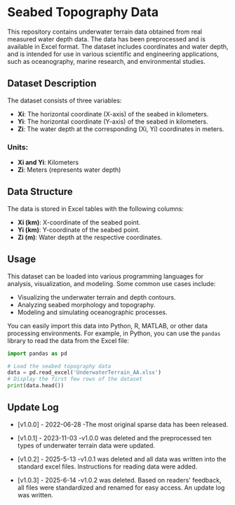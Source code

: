 # Seabed Topography Data

This repository contains underwater terrain data obtained from real measured water depth data. The data has been preprocessed and is available in Excel format. The dataset includes coordinates and water depth, and is intended for use in various scientific and engineering applications, such as oceanography, marine research, and environmental studies.

## Dataset Description

The dataset consists of three variables:

- **Xi**: The horizontal coordinate (X-axis) of the seabed in kilometers.
- **Yi**: The horizontal coordinate (Y-axis) of the seabed in kilometers.
- **Zi**: The water depth at the corresponding (Xi, Yi) coordinates in meters.

### Units:
- **Xi and Yi**: Kilometers
- **Zi**: Meters (represents water depth)

## Data Structure

The data is stored in Excel tables with the following columns:
- **Xi (km)**: X-coordinate of the seabed point.
- **Yi (km)**: Y-coordinate of the seabed point.
- **Zi (m)**: Water depth at the respective coordinates.

## Usage

This dataset can be loaded into various programming languages for analysis, visualization, and modeling. Some common use cases include:
- Visualizing the underwater terrain and depth contours.
- Analyzing seabed morphology and topography.
- Modeling and simulating oceanographic processes.

You can easily import this data into Python, R, MATLAB, or other data processing environments. For example, in Python, you can use the `pandas` library to read the data from the Excel file:

```python
import pandas as pd

# Load the seabed topography data
data = pd.read_excel('UnderwaterTerrain_AA.xlsx')
# Display the first few rows of the dataset
print(data.head())
```

## Update Log

- [v1.0.0] - 2022-06-28
-The most original sparse data has been released.

- [v1.0.1] - 2023-11-03
-v1.0.0 was deleted and the preprocessed ten types of underwater terrain data were updated.

- [v1.0.2] - 2025-5-13
-v1.0.1 was deleted and all data was written into the standard excel files. Instructions for reading data were added.

- [v1.0.3] - 2025-6-14
-v1.0.2 was deleted. Based on readers' feedback, all files were standardized and renamed for easy access. An update log was written.
